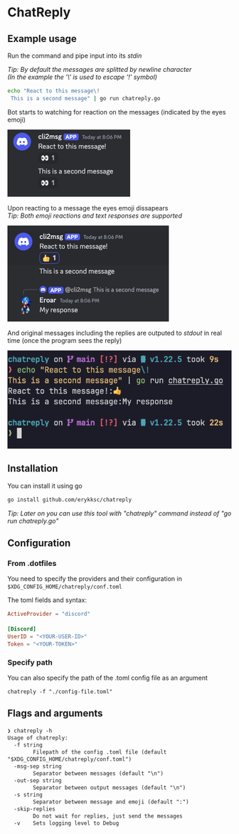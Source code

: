 # ChatReply

## Example usage
Run the command and pipe input into its _stdin_

_Tip: By default the messages are splitted by newline character_  
_(In the example the '\\' is used to escape '!' symbol)_
```bash
echo "React to this message\!
 This is a second message" | go run chatreply.go
```

Bot starts to watching for reaction on the messages (indicated by the eyes emoji)

![Watching for reaction on discord](./readme-assets/discord-watching-message.png)

Upon reacting to a message the eyes emoji dissapears  
_Tip: Both emoji reactions and text responses are supported_

![Reacting to discord message](./readme-assets/discord-reaction.png)

And original messages including the replies are outputed to _stdout_ in real time (once the program sees the reply)

![Cli output with reaction](./readme-assets/cli-output.png)

## Installation
You can install it using go

```bash
go install github.com/erykksc/chatreply
```

_Tip: Later on you can use this tool with "chatreply" command instead of "go run chatreply.go"_

## Configuration
### From .dotfiles
You need to specify the providers and their configuration in
`$XDG_CONFIG_HOME/chatreply/conf.toml`

The toml fields and syntax:

```toml
ActiveProvider = "discord"

[Discord]
UserID = "<YOUR-USER-ID>"
Token = "<YOUR-TOKEN>"
```

### Specify path
You can also specify the path of the .toml config file as an argument
```shell
chatreply -f "./config-file.toml"
```

## Flags and arguments
```
❯ chatreply -h
Usage of chatreply:
  -f string
        Filepath of the config .toml file (default "$XDG_CONFIG_HOME/chatreply/conf.toml")
  -msg-sep string
        Separator between messages (default "\n")
  -out-sep string
        Separator between output messages (default "\n")
  -s string
        Separator between message and emoji (default ":")
  -skip-replies
        Do not wait for replies, just send the messages
  -v    Sets logging level to Debug
```
